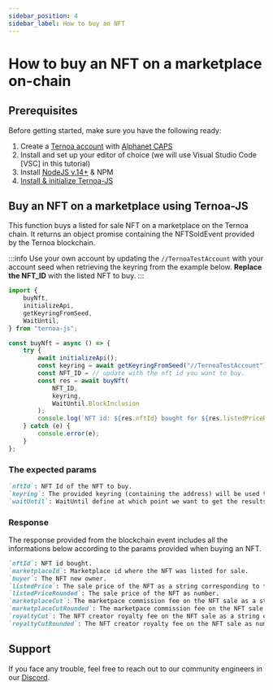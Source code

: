 ```yaml
---
sidebar_position: 4
sidebar_label: How to buy an NFT
---
```


# How to buy an NFT on a marketplace on-chain

## Prerequisites

Before getting started, make sure you have the following ready:

1. Create a [Ternoa account](/for-developers/get-started/create-account) with [Alphanet CAPS](/for-developers/get-started/create-account#step-2-get-some-free-test-caps-tokens)
2. Install and set up your editor of choice (we will use Visual Studio Code [VSC] in this tutorial)
3. Install [NodeJS v.14+](https://nodejs.org/en/download/) & NPM
4. [Install & initialize Ternoa-JS](/for-developers/get-started/install-ternoa-js)

## Buy an NFT on a marketplace using Ternoa-JS

This function buys a listed for sale NFT on a marketplace on the Ternoa chain. It returns an object promise containing the NFTSoldEvent provided by the Ternoa blockchain.

:::info
Use your own account by updating the `//TernoaTestAccount` with your account seed when retrieving the keyring from the example below.
**Replace the NFT_ID** with the listed NFT to buy.
:::

```typescript showLineNumbers
import {
	buyNft,
	initializeApi,
	getKeyringFromSeed,
	WaitUntil,
} from "ternoa-js";

const buyNft = async () => {
	try {
		await initializeApi();
		const keyring = await getKeyringFromSeed("//TernoaTestAccount");
		const NFT_ID = // update with the nft id you want to buy.
		const res = await buyNft(
			NFT_ID,
			keyring,
			WaitUntil.BlockInclusion
		);
		console.log(`NFT id: ${res.nftId} bought for ${res.listedPriceRounded}CAPS on marketplace ${res.marketplaceId}.`);
	} catch (e) {
		console.error(e);
	}
};
```

### The expected params

```markdown
`nftId`: NFT Id of the NFT to buy.
`keyring`: The provided keyring (containing the address) will be used to sign the transaction and pay the execution fee.
`waitUntil`: WaitUntil define at which point we want to get the results of the transaction execution: BlockInclusion or BlockFinalization.
```

### Response

The response provided from the blockchain event includes all the informations below according to the params provided when buying an NFT.

```markdown
`nftId`: NFT id bought.
`marketplaceId`: Marketplace id where the NFT was listed for sale.
`buyer`: The NFT new owner.
`listedPrice`: The sale price of the NFT as a string corresponding to the value in big number.
`listedPriceRounded`: The sale price of the NFT as number.
`marketplaceCut`: The marketpace commission fee on the NFT sale as a string corresponding to the value in big number.
`marketplaceCutRounded`: The marketpace commission fee on the NFT sale as number.
`royaltyCut`: The NFT creator royalty fee on the NFT sale as a string corresponding to the value in big number.
`royaltyCutRounded`: The NFT creator royalty fee on the NFT sale as number.
```

## Support

If you face any trouble, feel free to reach out to our community engineers in our [Discord](https://discord.gg/fUmBkPpnRu).
